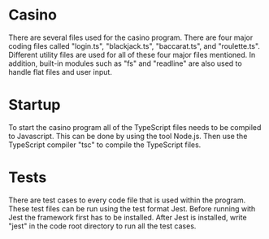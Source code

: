 # Casino
There are several files used for the casino program. There are four major 
coding files called "login.ts", "blackjack.ts", "baccarat.ts", and "roulette.ts".
Different utility files are used for all of these four major files mentioned. 
In addition, built-in modules such as "fs" and "readline" are also used to 
handle flat files and user input. 

# Startup
To start the casino program all of the TypeScript files needs to be compiled
to Javascript. This can be done by using the tool Node.js. Then use the
TypeScript compiler "tsc" to compile the TypeScript files. 

# Tests
There are test cases to every code file that is used within the program. These
test files can be run using the test format Jest. Before running with Jest
the framework first has to be installed. After Jest is installed, write "jest" 
in the code root directory to run all the test cases. 